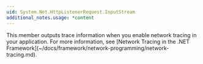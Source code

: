 ```yaml
---
uid: System.Net.HttpListenerRequest.InputStream
additional_notes.usage: *content
---
```


<p>This member outputs trace information when you enable network tracing in your application. For more information, see [Network Tracing in the .NET Framework](~/docs/framework/network-programming/network-tracing.md).</p>


